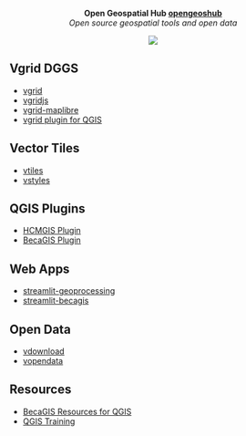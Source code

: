 <p align="center">
  <strong >Open Geospatial Hub <a href="https://github.com/opengeoshub">opengeoshub</a></strong> <br>
  <i>Open source geospatial tools and open data</i>
</p>

<p align="center">
  <img src="https://raw.githubusercontent.com/thangqd/vgridtools/main/images/readme/dggs.png">
</p>

## Vgrid DGGS
- [vgrid](https://github.com/vopengeos/vgrid)
- [vgridjs](https://github.com/vopengeos/vgridjs)
- [vgrid-maplibre](https://github.com/vopengeos/vgrid-maplibre)
- [vgrid plugin for QGIS](https://github.com/vopengeos/vgridtools)

## Vector Tiles
- [vtiles](https://github.com/vopengeos/vtiles)
- [vstyles](https://github.com/vopengeos/vstyles)


## QGIS Plugins
- [HCMGIS Plugin](https://github.com/vopengeos/HCMGIS)
- [BecaGIS Plugin](https://github.com/vopengeos/becagis)

  
## Web Apps
- [streamlit-geoprocessing](https://github.com/vopengeos/geoprocessing)
- [streamlit-becagis](https://github.com/vopengeos/becagis_streamlit)

## Open Data
- [vdownload](https://github.com/vopengeos/vdownload)
- [vopendata](https://github.com/vopengeos/vopendata)

## Resources
- [BecaGIS Resources for QGIS](https://github.com/vopengeos/BecaGIS-Resources)
- [QGIS Training](https://github.com/vopengeos/QGIS-Training)


